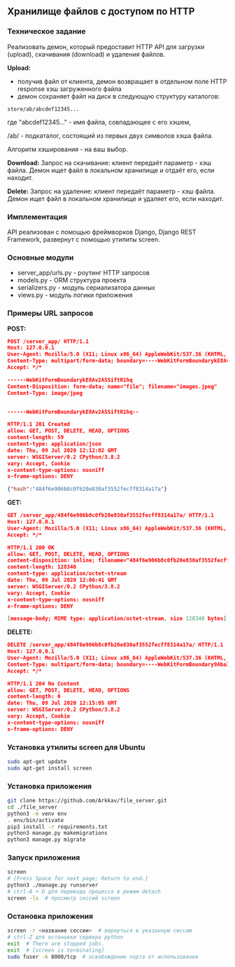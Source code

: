 ## Хранилище файлов с доступом по HTTP

### Техническое задание
Реализовать демон, который предоставит HTTP API для загрузки (upload), скачивания (download) и удаления файлов.

**Upload:**
- получив файл от клиента, демон возвращает в отдельном поле HTTP response хэш загруженного файла
- демон сохраняет файл на диск в следующую структуру каталогов:
```
store/ab/abcdef12345...
```
где "abcdef12345..." - имя файла, совпадающее с его хэшем,

/ab/ - подкаталог, состоящий из первых двух символов хэша файла.

Алгоритм хэширования - на ваш выбор.

**Download:**
Запрос на скачивание: клиент передаёт параметр - хэш файла. Демон ищет файл в локальном хранилище и отдаёт его, если находит.

**Delete:**
Запрос на удаление: клиент передаёт параметр - хэш файла. Демон ищет файл в локальном хранилище и удаляет его, если находит.

### Имплементация
API реализован с помощью фреймворков Django, Django REST Framework, развернут с помощью утилиты screen.
 
### Основные модули 
- server_app/urls.py - роутинг HTTP запросов
- models.py - ORM структура проекта
- serializers.py - модуль сериализатора данных
- views.py - модуль логики приложения

### Примеры URL запросов
**POST:**
```json
POST /server_app/ HTTP/1.1
Host: 127.0.0.1
User-Agent: Mozilla/5.0 (X11; Linux x86_64) AppleWebKit/537.36 (KHTML, like Gecko) Chrome/83.0.4103.97 Safari/537.36
Content-Type: multipart/form-data; boundary=----WebKitFormBoundarykE8Av2ASSiftR1hq
Accept: */*

------WebKitFormBoundarykE8Av2ASSiftR1hq
Content-Disposition: form-data; name="file"; filename="images.jpeg"
Content-Type: image/jpeg


------WebKitFormBoundarykE8Av2ASSiftR1hq--
```
```json
HTTP/1.1 201 Created
allow: GET, POST, DELETE, HEAD, OPTIONS
content-length: 59
content-type: application/json
date: Thu, 09 Jul 2020 12:12:02 GMT
server: WSGIServer/0.2 CPython/3.8.2
vary: Accept, Cookie
x-content-type-options: nosniff
x-frame-options: DENY

{"hash":"484f6e906b8c0fb20e830af3552fecff8314a17a"}
```

**GET:**
```json
GET /server_app/484f6e906b8c0fb20e830af3552fecff8314a17a/ HTTP/1.1
Host: 127.0.0.1
User-Agent: Mozilla/5.0 (X11; Linux x86_64) AppleWebKit/537.36 (KHTML, like Gecko) Chrome/83.0.4103.97 Safari/537.36
Accept: */*
```
```json
HTTP/1.1 200 OK
allow: GET, POST, DELETE, HEAD, OPTIONS
content-disposition: inline; filename="484f6e906b8c0fb20e830af3552fecff8314a17a"
content-length: 128340
content-type: application/octet-stream
date: Thu, 09 Jul 2020 12:06:41 GMT
server: WSGIServer/0.2 CPython/3.8.2
vary: Accept, Cookie
x-content-type-options: nosniff
x-frame-options: DENY

[message-body; MIME type: application/octet-stream, size 128340 bytes]
```

**DELETE:**
```json
DELETE /server_app/484f6e906b8c0fb20e830af3552fecff8314a17a/ HTTP/1.1
Host: 127.0.0.1
User-Agent: Mozilla/5.0 (X11; Linux x86_64) AppleWebKit/537.36 (KHTML, like Gecko) Chrome/83.0.4103.97 Safari/537.36
Content-Type: multipart/form-data; boundary=----WebKitFormBoundary9Aba1EIXfnOG1arW
Accept: */*
```
```json
HTTP/1.1 204 No Content
allow: GET, POST, DELETE, HEAD, OPTIONS
content-length: 0
date: Thu, 09 Jul 2020 12:15:05 GMT
server: WSGIServer/0.2 CPython/3.8.2
vary: Accept, Cookie
x-content-type-options: nosniff
x-frame-options: DENY
```

### Установка утилиты screen для Ubuntu
```bash
sudo apt-get update
sudo apt-get install screen
```

### Установка приложения
```bash
git clone https://github.com/Arkkav/file_server.git
cd ./file_server
python3 -m venv env
. env/bin/activate
pip3 install -r requirements.txt
python3 manage.py makemigrations
python3 manage.py migrate
```

### Запуск приложения
```bash
screen
# [Press Space for next page; Return to end.]
python3 ./manage.py runserver
# ctrl-A + D для перевода процесса в режим detach
screen -ls  # просмотр сессий screen
```

### Остановка приложения
```bash
screen -r <название сессии>  # вернуться в указанную сессию
# ctrl-Z для остановки сервера python
exit  # There are stopped jobs.
exit  # [screen is terminating]
sudo fuser -k 8000/tcp  # освобождение порта от использования
```

